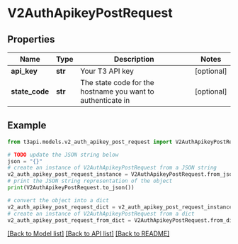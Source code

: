 # V2AuthApikeyPostRequest


## Properties

Name | Type | Description | Notes
------------ | ------------- | ------------- | -------------
**api_key** | **str** | Your T3 API key | [optional] 
**state_code** | **str** | The state code for the hostname you want to authenticate in | [optional] 

## Example

```python
from t3api.models.v2_auth_apikey_post_request import V2AuthApikeyPostRequest

# TODO update the JSON string below
json = "{}"
# create an instance of V2AuthApikeyPostRequest from a JSON string
v2_auth_apikey_post_request_instance = V2AuthApikeyPostRequest.from_json(json)
# print the JSON string representation of the object
print(V2AuthApikeyPostRequest.to_json())

# convert the object into a dict
v2_auth_apikey_post_request_dict = v2_auth_apikey_post_request_instance.to_dict()
# create an instance of V2AuthApikeyPostRequest from a dict
v2_auth_apikey_post_request_from_dict = V2AuthApikeyPostRequest.from_dict(v2_auth_apikey_post_request_dict)
```
[[Back to Model list]](../README.md#documentation-for-models) [[Back to API list]](../README.md#documentation-for-api-endpoints) [[Back to README]](../README.md)


